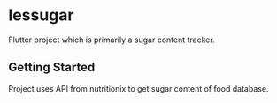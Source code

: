 # lessugar

Flutter project which is primarily a sugar content tracker.

## Getting Started

Project uses API from nutritionix to get sugar content of food database.
